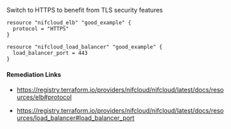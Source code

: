 
Switch to HTTPS to benefit from TLS security features

```hcl
resource "nifcloud_elb" "good_example" {
  protocol = "HTTPS"
}
```
```hcl
resource "nifcloud_load_balancer" "good_example" {
  load_balancer_port = 443
}
```

#### Remediation Links
 - https://registry.terraform.io/providers/nifcloud/nifcloud/latest/docs/resources/elb#protocol

 - https://registry.terraform.io/providers/nifcloud/nifcloud/latest/docs/resources/load_balancer#load_balancer_port

